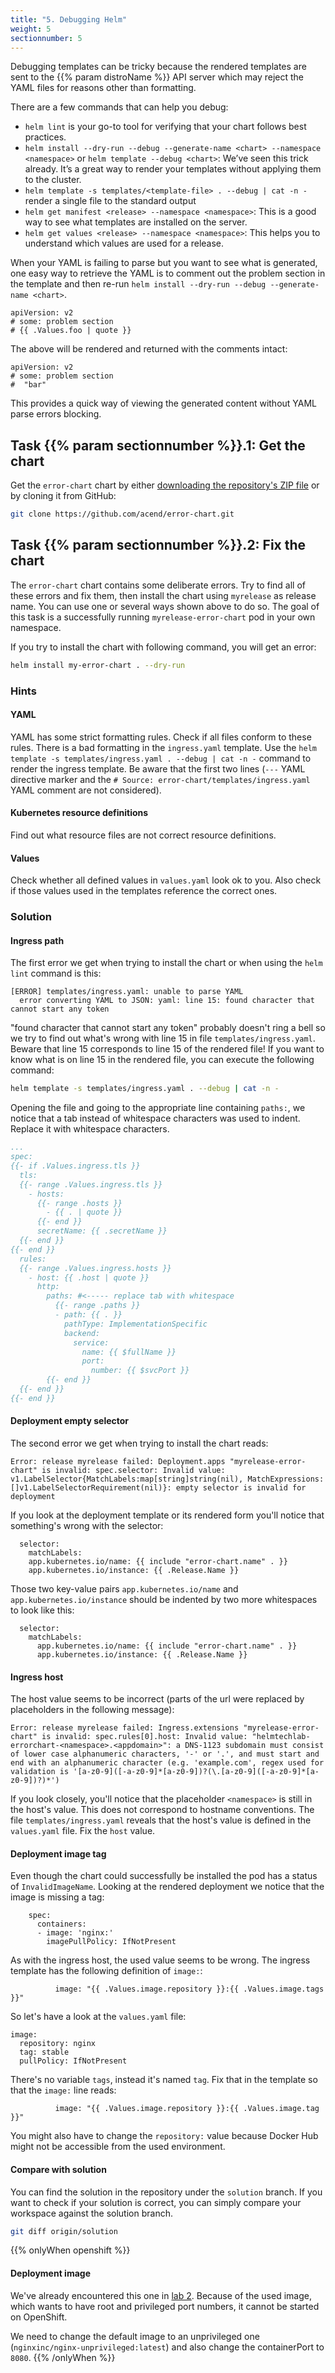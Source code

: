 ```yaml
---
title: "5. Debugging Helm"
weight: 5
sectionnumber: 5
---
```


Debugging templates can be tricky because the rendered templates are sent to the {{% param distroName %}} API server which may reject the YAML files for reasons other than formatting.

There are a few commands that can help you debug:

* `helm lint` is your go-to tool for verifying that your chart follows best practices.
* `helm install --dry-run --debug --generate-name <chart> --namespace <namespace>` or `helm template --debug <chart>`: We’ve seen this trick already. It’s a great way to render your templates without applying them to the cluster.
* `helm template -s templates/<template-file> . --debug | cat -n -` render a single file to the standard output
* `helm get manifest <release> --namespace <namespace>`: This is a good way to see what templates are installed on the server.
* `helm get values <release> --namespace <namespace>`: This helps you to understand which values are used for a release.

When your YAML is failing to parse but you want to see what is generated, one easy way to retrieve the YAML is to comment out the problem section in the template and then re-run `helm install --dry-run --debug --generate-name <chart>`.

```
apiVersion: v2
# some: problem section
# {{ .Values.foo | quote }}
```

The above will be rendered and returned with the comments intact:

```
apiVersion: v2
# some: problem section
#  "bar"
```

This provides a quick way of viewing the generated content without YAML parse errors blocking.


## Task {{% param sectionnumber %}}.1: Get the chart

Get the `error-chart` chart by either [downloading the repository's ZIP file](https://github.com/acend/error-chart/archive/main.zip) or by cloning it from GitHub:

```bash
git clone https://github.com/acend/error-chart.git
```


## Task {{% param sectionnumber %}}.2: Fix the chart

The `error-chart` chart contains some deliberate errors. Try to find all of these errors and fix them, then install the chart using `myrelease` as release name. You can use one or several ways shown above to do so.
The goal of this task is a successfully running `myrelease-error-chart` pod in your own namespace.

If you try to install the chart with following command, you will get an error:
```bash
helm install my-error-chart . --dry-run
```


### Hints


#### YAML

YAML has some strict formatting rules. Check if all files conform to these rules. There is a bad formatting in the `ingress.yaml` template.
Use the `helm template -s templates/ingress.yaml . --debug | cat -n -` command to render the ingress template. Be aware that the first two lines (`---` YAML directive marker and the `# Source: error-chart/templates/ingress.yaml` YAML comment are not considered).


#### Kubernetes resource definitions

Find out what resource files are not correct resource definitions.


#### Values

Check whether all defined values in `values.yaml` look ok to you. Also check if those values used in the templates reference the correct ones.


### Solution


#### Ingress path

The first error we get when trying to install the chart or when using the `helm lint` command is this:

```
[ERROR] templates/ingress.yaml: unable to parse YAML
  error converting YAML to JSON: yaml: line 15: found character that cannot start any token
```

"found character that cannot start any token" probably doesn't ring a bell so we try to find out what's wrong with line 15 in file `templates/ingress.yaml`. Beware that line 15 corresponds to line 15 of the rendered file!
If you want to know what is on line 15 in the rendered file, you can execute the following command:
```bash
helm template -s templates/ingress.yaml . --debug | cat -n -
```
 Opening the file and going to the appropriate line containing `paths:`, we notice that a tab instead of whitespace characters was used to indent. Replace it with whitespace characters.

```yaml
...
spec:
{{- if .Values.ingress.tls }}
  tls:
  {{- range .Values.ingress.tls }}
    - hosts:
      {{- range .hosts }}
        - {{ . | quote }}
      {{- end }}
      secretName: {{ .secretName }}
  {{- end }}
{{- end }}
  rules:
  {{- range .Values.ingress.hosts }}
    - host: {{ .host | quote }}
      http:
        paths: #<----- replace tab with whitespace
          {{- range .paths }}
          - path: {{ . }}
            pathType: ImplementationSpecific
            backend:
              service:
                name: {{ $fullName }}
                port: 
                  number: {{ $svcPort }}
        {{- end }}
  {{- end }}
{{- end }}
```


#### Deployment empty selector

The second error we get when trying to install the chart reads:

```
Error: release myrelease failed: Deployment.apps "myrelease-error-chart" is invalid: spec.selector: Invalid value: v1.LabelSelector{MatchLabels:map[string]string(nil), MatchExpressions:[]v1.LabelSelectorRequirement(nil)}: empty selector is invalid for deployment
```

If you look at the deployment template or its rendered form you'll notice that something's wrong with the selector:

```
  selector:
    matchLabels:
    app.kubernetes.io/name: {{ include "error-chart.name" . }}
    app.kubernetes.io/instance: {{ .Release.Name }}
```

Those two key-value pairs `app.kubernetes.io/name` and `app.kubernetes.io/instance` should be indented by two more whitespaces to look like this:

```
  selector:
    matchLabels:
      app.kubernetes.io/name: {{ include "error-chart.name" . }}
      app.kubernetes.io/instance: {{ .Release.Name }}
```


#### Ingress host

The host value seems to be incorrect (parts of the url were replaced by placeholders in the following message):

```
Error: release myrelease failed: Ingress.extensions "myrelease-error-chart" is invalid: spec.rules[0].host: Invalid value: "helmtechlab-errorchart-<namespace>.<appdomain>": a DNS-1123 subdomain must consist of lower case alphanumeric characters, '-' or '.', and must start and end with an alphanumeric character (e.g. 'example.com', regex used for validation is '[a-z0-9]([-a-z0-9]*[a-z0-9])?(\.[a-z0-9]([-a-z0-9]*[a-z0-9])?)*')
```

If you look closely, you'll notice that the placeholder `<namespace>` is still in the host's value. This does not correspond to hostname conventions. The file `templates/ingress.yaml` reveals that the host's value is defined in the `values.yaml` file. Fix the `host` value.


#### Deployment image tag

Even though the chart could successfully be installed the pod has a status of `InvalidImageName`. Looking at the rendered deployment we notice that the image is missing a tag:

```
    spec:
      containers:
      - image: 'nginx:'
        imagePullPolicy: IfNotPresent
```

As with the ingress host, the used value seems to be wrong. The ingress template has the following definition of `image:`:

```
          image: "{{ .Values.image.repository }}:{{ .Values.image.tags }}"
```

So let's have a look at the `values.yaml` file:

```
image:
  repository: nginx
  tag: stable
  pullPolicy: IfNotPresent
```

There's no variable `tags`, instead it's named `tag`. Fix that in the template so that the `image:` line reads:

```
          image: "{{ .Values.image.repository }}:{{ .Values.image.tag }}"
```

You might also have to change the `repository:` value because Docker Hub might not be accessible from the used environment.


#### Compare with solution

You can find the solution in the repository under the `solution` branch.
If you want to check if your solution is correct, you can simply compare your workspace against the solution branch.

```bash
git diff origin/solution
```

{{% onlyWhen openshift %}}


#### Deployment image

We've already encountered this one in [lab 2](../02/). Because of the used image, which wants to have root and privileged port numbers, it cannot be started on OpenShift.

We need to change the default image to an unprivileged one (`nginxinc/nginx-unprivileged:latest`) and also change the containerPort to `8080`.
{{% /onlyWhen %}}
